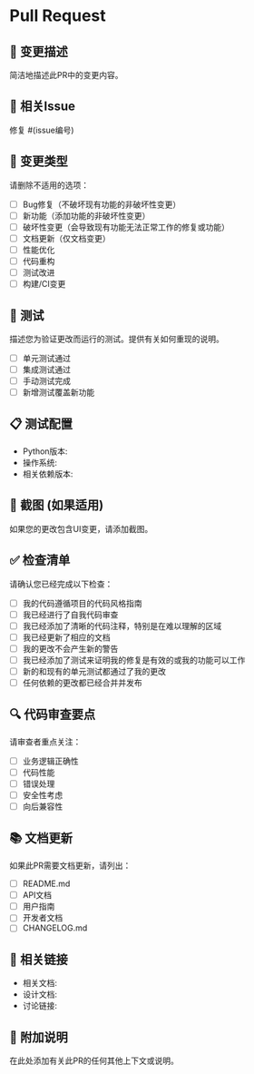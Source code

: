 # Pull Request

## 📝 变更描述
简洁地描述此PR中的变更内容。

## 🎯 相关Issue
修复 #(issue编号)

## 🔄 变更类型
请删除不适用的选项：
- [ ] Bug修复（不破坏现有功能的非破坏性变更）
- [ ] 新功能（添加功能的非破坏性变更）
- [ ] 破坏性变更（会导致现有功能无法正常工作的修复或功能）
- [ ] 文档更新（仅文档变更）
- [ ] 性能优化
- [ ] 代码重构
- [ ] 测试改进
- [ ] 构建/CI变更

## 🧪 测试
描述您为验证更改而运行的测试。提供有关如何重现的说明。
- [ ] 单元测试通过
- [ ] 集成测试通过
- [ ] 手动测试完成
- [ ] 新增测试覆盖新功能

## 📋 测试配置
- Python版本: 
- 操作系统: 
- 相关依赖版本: 

## 📸 截图 (如果适用)
如果您的更改包含UI变更，请添加截图。

## ✅ 检查清单
请确认您已经完成以下检查：
- [ ] 我的代码遵循项目的代码风格指南
- [ ] 我已经进行了自我代码审查
- [ ] 我已经添加了清晰的代码注释，特别是在难以理解的区域
- [ ] 我已经更新了相应的文档
- [ ] 我的更改不会产生新的警告
- [ ] 我已经添加了测试来证明我的修复是有效的或我的功能可以工作
- [ ] 新的和现有的单元测试都通过了我的更改
- [ ] 任何依赖的更改都已经合并并发布

## 🔍 代码审查要点
请审查者重点关注：
- [ ] 业务逻辑正确性
- [ ] 代码性能
- [ ] 错误处理
- [ ] 安全性考虑
- [ ] 向后兼容性

## 📚 文档更新
如果此PR需要文档更新，请列出：
- [ ] README.md
- [ ] API文档
- [ ] 用户指南
- [ ] 开发者文档
- [ ] CHANGELOG.md

## 🔗 相关链接
- 相关文档: 
- 设计文档: 
- 讨论链接: 

## 💬 附加说明
在此处添加有关此PR的任何其他上下文或说明。

